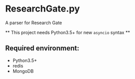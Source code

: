 # ResearchGate.py
A parser for Research Gate

** This project needs Python3.5+ for new `asyncio` syntax **

## Required environment:
- Python3.5+
- redis
- MongoDB
